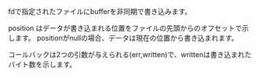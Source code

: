 fdで指定されたファイルにbufferを非同期で書き込みます。

<div class="long">
position はデータが書き込まれる位置をファイルの先頭からのオフセットで示します。
positionがnullの場合、データは現在の位置から書き込まれます。

コールバックは2つの引数が与えられる(err,written)で、writtenは書き込まれたバイト数を示します。

